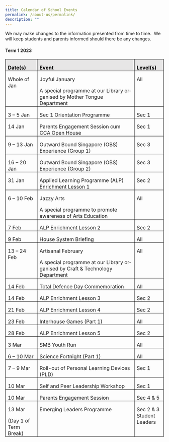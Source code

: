 ```yaml
---
title: Calendar of School Events
permalink: /about-us/permalink/
description: ""
---
```

We may make changes to the information presented from time to time.&nbsp; We will keep students and parents informed should there be any changes.
#### **Term 1 2023**
<table style="border-collapse:collapse;border:none;mso-border-alt:solid windowtext .5pt;
 mso-yfti-tbllook:1184;mso-padding-alt:0cm 5.4pt 0cm 5.4pt" cellpadding="0" cellspacing="0" border="1" class="MsoTableGrid"><tbody><tr style="mso-yfti-irow:0;mso-yfti-firstrow:yes"><td style="width:80.75pt;border:solid windowtext 1.0pt;
  mso-border-alt:solid windowtext .5pt;background:#E7E6E6;mso-background-themecolor:
  background2;padding:0cm 5.4pt 0cm 5.4pt" valign="top" width="108"><p style="margin-bottom:0cm;line-height:normal" class="MsoNormal"><b><span style="font-size:12.0pt;color:black;mso-color-alt:windowtext;
  mso-ansi-language:EN-SG" lang="EN-SG">Date(s)</span></b><b><span style="font-size:12.0pt;mso-ansi-language:EN-SG" lang="EN-SG"></span></b></p></td><td style="width:319.5pt;border:solid windowtext 1.0pt;
  border-left:none;mso-border-left-alt:solid windowtext .5pt;mso-border-alt:
  solid windowtext .5pt;background:#E7E6E6;mso-background-themecolor:background2;
  padding:0cm 5.4pt 0cm 5.4pt" valign="top" width="426"><p style="margin-bottom:0cm;line-height:normal" class="MsoNormal"><b><span style="font-size:12.0pt;color:black;mso-color-alt:windowtext;
  mso-ansi-language:EN-SG" lang="EN-SG">Event</span></b><b><span style="font-size:12.0pt;mso-ansi-language:EN-SG" lang="EN-SG"></span></b></p></td><td style="width:67.25pt;border:solid windowtext 1.0pt;
  border-left:none;mso-border-left-alt:solid windowtext .5pt;mso-border-alt:
  solid windowtext .5pt;background:#E7E6E6;mso-background-themecolor:background2;
  padding:0cm 5.4pt 0cm 5.4pt" valign="top" width="90"><p style="margin-bottom:0cm;line-height:normal" class="MsoNormal"><b><span style="font-size:12.0pt;color:black;mso-color-alt:windowtext;
  mso-ansi-language:EN-SG" lang="EN-SG">Level(s)</span></b><b><span style="font-size:12.0pt;mso-ansi-language:EN-SG" lang="EN-SG"></span></b></p></td></tr><tr style="mso-yfti-irow:1"><td style="width:80.75pt;border:solid windowtext 1.0pt;
  border-top:none;mso-border-top-alt:solid windowtext .5pt;mso-border-alt:solid windowtext .5pt;
  padding:0cm 5.4pt 0cm 5.4pt" valign="top" width="108"><p style="margin-bottom:0cm;line-height:normal" class="MsoNormal"><span style="font-size:12.0pt;mso-ansi-language:EN-SG" lang="EN-SG">Whole of Jan</span></p></td><td style="width:319.5pt;border-top:none;border-left:
  none;border-bottom:solid windowtext 1.0pt;border-right:solid windowtext 1.0pt;
  mso-border-top-alt:solid windowtext .5pt;mso-border-left-alt:solid windowtext .5pt;
  mso-border-alt:solid windowtext .5pt;padding:0cm 5.4pt 0cm 5.4pt" valign="top" width="426"><p style="margin-bottom:0cm;line-height:normal" class="MsoNormal"><span style="font-size:12.0pt;mso-ansi-language:EN-SG" lang="EN-SG">Joyful January<span style="mso-spacerun:yes">&nbsp;</span></span></p><p style="margin-bottom:0cm;line-height:normal" class="MsoNormal"><span style="font-size:12.0pt;mso-ansi-language:EN-SG" lang="EN-SG">A special programme at our Library organised by Mother Tongue Department</span></p></td><td style="width:67.25pt;border-top:none;border-left:
  none;border-bottom:solid windowtext 1.0pt;border-right:solid windowtext 1.0pt;
  mso-border-top-alt:solid windowtext .5pt;mso-border-left-alt:solid windowtext .5pt;
  mso-border-alt:solid windowtext .5pt;padding:0cm 5.4pt 0cm 5.4pt" valign="top" width="90"><p style="margin-bottom:0cm;line-height:normal" class="MsoNormal"><span style="font-size:12.0pt;mso-ansi-language:EN-SG" lang="EN-SG">All</span></p></td></tr><tr style="mso-yfti-irow:2"><td style="width:80.75pt;border:solid windowtext 1.0pt;
  border-top:none;mso-border-top-alt:solid windowtext .5pt;mso-border-alt:solid windowtext .5pt;
  padding:0cm 5.4pt 0cm 5.4pt" valign="top" width="108"><p style="margin-bottom:0cm;line-height:normal" class="MsoNormal"><span style="font-size:12.0pt;mso-ansi-language:EN-SG" lang="EN-SG">3 – 5 Jan</span></p></td><td style="width:319.5pt;border-top:none;border-left:
  none;border-bottom:solid windowtext 1.0pt;border-right:solid windowtext 1.0pt;
  mso-border-top-alt:solid windowtext .5pt;mso-border-left-alt:solid windowtext .5pt;
  mso-border-alt:solid windowtext .5pt;padding:0cm 5.4pt 0cm 5.4pt" valign="top" width="426"><p style="margin-bottom:0cm;line-height:normal" class="MsoNormal"><span style="font-size:12.0pt;mso-ansi-language:EN-SG" lang="EN-SG">Sec 1 Orientation Programme</span></p></td><td style="width:67.25pt;border-top:none;border-left:
  none;border-bottom:solid windowtext 1.0pt;border-right:solid windowtext 1.0pt;
  mso-border-top-alt:solid windowtext .5pt;mso-border-left-alt:solid windowtext .5pt;
  mso-border-alt:solid windowtext .5pt;padding:0cm 5.4pt 0cm 5.4pt" valign="top" width="90"><p style="margin-bottom:0cm;line-height:normal" class="MsoNormal"><span style="font-size:12.0pt;mso-ansi-language:EN-SG" lang="EN-SG">Sec 1</span></p></td></tr><tr style="mso-yfti-irow:3"><td style="width:80.75pt;border:solid windowtext 1.0pt;
  border-top:none;mso-border-top-alt:solid windowtext .5pt;mso-border-alt:solid windowtext .5pt;
  padding:0cm 5.4pt 0cm 5.4pt" valign="top" width="108"><p style="margin-bottom:0cm;line-height:normal" class="MsoNormal"><span style="font-size:12.0pt;mso-ansi-language:EN-SG" lang="EN-SG">14 Jan</span></p></td><td style="width:319.5pt;border-top:none;border-left:
  none;border-bottom:solid windowtext 1.0pt;border-right:solid windowtext 1.0pt;
  mso-border-top-alt:solid windowtext .5pt;mso-border-left-alt:solid windowtext .5pt;
  mso-border-alt:solid windowtext .5pt;padding:0cm 5.4pt 0cm 5.4pt" valign="top" width="426"><p style="margin-bottom:0cm;line-height:normal" class="MsoNormal"><span style="font-size:12.0pt;mso-ansi-language:EN-SG" lang="EN-SG">Parents Engagement Session cum CCA Open House</span></p></td><td style="width:67.25pt;border-top:none;border-left:
  none;border-bottom:solid windowtext 1.0pt;border-right:solid windowtext 1.0pt;
  mso-border-top-alt:solid windowtext .5pt;mso-border-left-alt:solid windowtext .5pt;
  mso-border-alt:solid windowtext .5pt;padding:0cm 5.4pt 0cm 5.4pt" valign="top" width="90"><p style="margin-bottom:0cm;line-height:normal" class="MsoNormal"><span style="font-size:12.0pt;mso-ansi-language:EN-SG" lang="EN-SG">Sec 1</span></p></td></tr><tr style="mso-yfti-irow:4"><td style="width:80.75pt;border:solid windowtext 1.0pt;
  border-top:none;mso-border-top-alt:solid windowtext .5pt;mso-border-alt:solid windowtext .5pt;
  padding:0cm 5.4pt 0cm 5.4pt" valign="top" width="108"><p style="margin-bottom:0cm;line-height:normal" class="MsoNormal"><span style="font-size:12.0pt;mso-ansi-language:EN-SG" lang="EN-SG">9 – 13 Jan</span></p></td><td style="width:319.5pt;border-top:none;border-left:
  none;border-bottom:solid windowtext 1.0pt;border-right:solid windowtext 1.0pt;
  mso-border-top-alt:solid windowtext .5pt;mso-border-left-alt:solid windowtext .5pt;
  mso-border-alt:solid windowtext .5pt;padding:0cm 5.4pt 0cm 5.4pt" valign="top" width="426"><p style="margin-bottom:0cm;line-height:normal" class="MsoNormal"><span style="font-size:12.0pt;mso-ansi-language:EN-SG" lang="EN-SG">Outward Bound Singapore (OBS) Experience (Group 1)</span></p></td><td style="width:67.25pt;border-top:none;border-left:
  none;border-bottom:solid windowtext 1.0pt;border-right:solid windowtext 1.0pt;
  mso-border-top-alt:solid windowtext .5pt;mso-border-left-alt:solid windowtext .5pt;
  mso-border-alt:solid windowtext .5pt;padding:0cm 5.4pt 0cm 5.4pt" valign="top" width="90"><p style="margin-bottom:0cm;line-height:normal" class="MsoNormal"><span style="font-size:12.0pt;mso-ansi-language:EN-SG" lang="EN-SG">Sec 3</span></p></td></tr><tr style="mso-yfti-irow:5"><td style="width:80.75pt;border:solid windowtext 1.0pt;
  border-top:none;mso-border-top-alt:solid windowtext .5pt;mso-border-alt:solid windowtext .5pt;
  padding:0cm 5.4pt 0cm 5.4pt" valign="top" width="108"><p style="margin-bottom:0cm;line-height:normal" class="MsoNormal"><span style="font-size:12.0pt;mso-ansi-language:EN-SG" lang="EN-SG">16 – 20 Jan</span></p></td><td style="width:319.5pt;border-top:none;border-left:
  none;border-bottom:solid windowtext 1.0pt;border-right:solid windowtext 1.0pt;
  mso-border-top-alt:solid windowtext .5pt;mso-border-left-alt:solid windowtext .5pt;
  mso-border-alt:solid windowtext .5pt;padding:0cm 5.4pt 0cm 5.4pt" valign="top" width="426"><p style="margin-bottom:0cm;line-height:normal" class="MsoNormal"><span style="font-size:12.0pt;mso-ansi-language:EN-SG" lang="EN-SG">Outward Bound Singapore (OBS) Experience (Group 2)</span></p></td><td style="width:67.25pt;border-top:none;border-left:
  none;border-bottom:solid windowtext 1.0pt;border-right:solid windowtext 1.0pt;
  mso-border-top-alt:solid windowtext .5pt;mso-border-left-alt:solid windowtext .5pt;
  mso-border-alt:solid windowtext .5pt;padding:0cm 5.4pt 0cm 5.4pt" valign="top" width="90"><p style="margin-bottom:0cm;line-height:normal" class="MsoNormal"><span style="font-size:12.0pt;mso-ansi-language:EN-SG" lang="EN-SG">Sec 3</span></p></td></tr><tr style="mso-yfti-irow:6"><td style="width:80.75pt;border:solid windowtext 1.0pt;
  border-top:none;mso-border-top-alt:solid windowtext .5pt;mso-border-alt:solid windowtext .5pt;
  padding:0cm 5.4pt 0cm 5.4pt" valign="top" width="108"><p style="margin-bottom:0cm;line-height:normal" class="MsoNormal"><span style="font-size:12.0pt;mso-ansi-language:EN-SG" lang="EN-SG">31 Jan</span></p></td><td style="width:319.5pt;border-top:none;border-left:
  none;border-bottom:solid windowtext 1.0pt;border-right:solid windowtext 1.0pt;
  mso-border-top-alt:solid windowtext .5pt;mso-border-left-alt:solid windowtext .5pt;
  mso-border-alt:solid windowtext .5pt;padding:0cm 5.4pt 0cm 5.4pt" valign="top" width="426"><p style="margin-bottom:0cm;line-height:normal" class="MsoNormal"><span style="font-size:12.0pt;mso-ansi-language:EN-SG" lang="EN-SG">Applied Learning Programme (ALP) Enrichment Lesson 1</span></p></td><td style="width:67.25pt;border-top:none;border-left:
  none;border-bottom:solid windowtext 1.0pt;border-right:solid windowtext 1.0pt;
  mso-border-top-alt:solid windowtext .5pt;mso-border-left-alt:solid windowtext .5pt;
  mso-border-alt:solid windowtext .5pt;padding:0cm 5.4pt 0cm 5.4pt" valign="top" width="90"><p style="margin-bottom:0cm;line-height:normal" class="MsoNormal"><span style="font-size:12.0pt;mso-ansi-language:EN-SG" lang="EN-SG">Sec 2</span></p></td></tr><tr style="mso-yfti-irow:7"><td style="width:80.75pt;border:solid windowtext 1.0pt;
  border-top:none;mso-border-top-alt:solid windowtext .5pt;mso-border-alt:solid windowtext .5pt;
  padding:0cm 5.4pt 0cm 5.4pt" valign="top" width="108"><p style="margin-bottom:0cm;line-height:normal" class="MsoNormal"><span style="font-size:12.0pt;mso-ansi-language:EN-SG" lang="EN-SG">6 – 10 Feb</span></p></td><td style="width:319.5pt;border-top:none;border-left:
  none;border-bottom:solid windowtext 1.0pt;border-right:solid windowtext 1.0pt;
  mso-border-top-alt:solid windowtext .5pt;mso-border-left-alt:solid windowtext .5pt;
  mso-border-alt:solid windowtext .5pt;padding:0cm 5.4pt 0cm 5.4pt" valign="top" width="426"><p style="margin-bottom:0cm;line-height:normal" class="MsoNormal"><span style="font-size:12.0pt;mso-ansi-language:EN-SG" lang="EN-SG">Jazzy Arts</span></p><p style="margin-bottom:0cm;line-height:normal" class="MsoNormal"><span style="font-size:12.0pt;mso-ansi-language:EN-SG" lang="EN-SG">A special programme to promote awareness of Arts Education</span></p></td><td style="width:67.25pt;border-top:none;border-left:
  none;border-bottom:solid windowtext 1.0pt;border-right:solid windowtext 1.0pt;
  mso-border-top-alt:solid windowtext .5pt;mso-border-left-alt:solid windowtext .5pt;
  mso-border-alt:solid windowtext .5pt;padding:0cm 5.4pt 0cm 5.4pt" valign="top" width="90"><p style="margin-bottom:0cm;line-height:normal" class="MsoNormal"><span style="font-size:12.0pt;mso-ansi-language:EN-SG" lang="EN-SG">All</span></p></td></tr><tr style="mso-yfti-irow:8"><td style="width:80.75pt;border:solid windowtext 1.0pt;
  border-top:none;mso-border-top-alt:solid windowtext .5pt;mso-border-alt:solid windowtext .5pt;
  padding:0cm 5.4pt 0cm 5.4pt" valign="top" width="108"><p style="margin-bottom:0cm;line-height:normal" class="MsoNormal"><span style="font-size:12.0pt;mso-ansi-language:EN-SG" lang="EN-SG">7 Feb</span></p></td><td style="width:319.5pt;border-top:none;border-left:
  none;border-bottom:solid windowtext 1.0pt;border-right:solid windowtext 1.0pt;
  mso-border-top-alt:solid windowtext .5pt;mso-border-left-alt:solid windowtext .5pt;
  mso-border-alt:solid windowtext .5pt;padding:0cm 5.4pt 0cm 5.4pt" valign="top" width="426"><p style="margin-bottom:0cm;line-height:normal" class="MsoNormal"><span style="font-size:12.0pt;mso-ansi-language:EN-SG" lang="EN-SG">ALP Enrichment Lesson 2</span></p></td><td style="width:67.25pt;border-top:none;border-left:
  none;border-bottom:solid windowtext 1.0pt;border-right:solid windowtext 1.0pt;
  mso-border-top-alt:solid windowtext .5pt;mso-border-left-alt:solid windowtext .5pt;
  mso-border-alt:solid windowtext .5pt;padding:0cm 5.4pt 0cm 5.4pt" valign="top" width="90"><p style="margin-bottom:0cm;line-height:normal" class="MsoNormal"><span style="font-size:12.0pt;mso-ansi-language:EN-SG" lang="EN-SG">Sec 2</span></p></td></tr><tr style="mso-yfti-irow:9"><td style="width:80.75pt;border:solid windowtext 1.0pt;
  border-top:none;mso-border-top-alt:solid windowtext .5pt;mso-border-alt:solid windowtext .5pt;
  padding:0cm 5.4pt 0cm 5.4pt" valign="top" width="108"><p style="margin-bottom:0cm;line-height:normal" class="MsoNormal"><span style="font-size:12.0pt;mso-ansi-language:EN-SG" lang="EN-SG">9 Feb</span></p></td><td style="width:319.5pt;border-top:none;border-left:
  none;border-bottom:solid windowtext 1.0pt;border-right:solid windowtext 1.0pt;
  mso-border-top-alt:solid windowtext .5pt;mso-border-left-alt:solid windowtext .5pt;
  mso-border-alt:solid windowtext .5pt;padding:0cm 5.4pt 0cm 5.4pt" valign="top" width="426"><p style="margin-bottom:0cm;line-height:normal" class="MsoNormal"><span style="font-size:12.0pt;mso-ansi-language:EN-SG" lang="EN-SG">House System Briefing</span></p></td><td style="width:67.25pt;border-top:none;border-left:
  none;border-bottom:solid windowtext 1.0pt;border-right:solid windowtext 1.0pt;
  mso-border-top-alt:solid windowtext .5pt;mso-border-left-alt:solid windowtext .5pt;
  mso-border-alt:solid windowtext .5pt;padding:0cm 5.4pt 0cm 5.4pt" valign="top" width="90"><p style="margin-bottom:0cm;line-height:normal" class="MsoNormal"><span style="font-size:12.0pt;mso-ansi-language:EN-SG" lang="EN-SG">All</span></p></td></tr><tr style="mso-yfti-irow:10"><td style="width:80.75pt;border:solid windowtext 1.0pt;
  border-top:none;mso-border-top-alt:solid windowtext .5pt;mso-border-alt:solid windowtext .5pt;
  padding:0cm 5.4pt 0cm 5.4pt" valign="top" width="108"><p style="margin-bottom:0cm;line-height:normal" class="MsoNormal"><span style="font-size:12.0pt;mso-ansi-language:EN-SG" lang="EN-SG">13 – 24 Feb</span></p></td><td style="width:319.5pt;border-top:none;border-left:
  none;border-bottom:solid windowtext 1.0pt;border-right:solid windowtext 1.0pt;
  mso-border-top-alt:solid windowtext .5pt;mso-border-left-alt:solid windowtext .5pt;
  mso-border-alt:solid windowtext .5pt;padding:0cm 5.4pt 0cm 5.4pt" valign="top" width="426"><p style="margin-bottom:0cm;line-height:normal" class="MsoNormal"><span style="font-size:12.0pt;mso-ansi-language:EN-SG" lang="EN-SG">Artisanal February</span></p><p style="margin-bottom:0cm;line-height:normal" class="MsoNormal"><span style="font-size:12.0pt;mso-ansi-language:EN-SG" lang="EN-SG">A special programme at our Library organised by Craft &amp; Technology Department</span></p></td><td style="width:67.25pt;border-top:none;border-left:
  none;border-bottom:solid windowtext 1.0pt;border-right:solid windowtext 1.0pt;
  mso-border-top-alt:solid windowtext .5pt;mso-border-left-alt:solid windowtext .5pt;
  mso-border-alt:solid windowtext .5pt;padding:0cm 5.4pt 0cm 5.4pt" valign="top" width="90"><p style="margin-bottom:0cm;line-height:normal" class="MsoNormal"><span style="font-size:12.0pt;mso-ansi-language:EN-SG" lang="EN-SG">All</span></p></td></tr><tr style="mso-yfti-irow:11"><td style="width:80.75pt;border:solid windowtext 1.0pt;
  border-top:none;mso-border-top-alt:solid windowtext .5pt;mso-border-alt:solid windowtext .5pt;
  padding:0cm 5.4pt 0cm 5.4pt" valign="top" width="108"><p style="margin-bottom:0cm;line-height:normal" class="MsoNormal"><span style="font-size:12.0pt;mso-ansi-language:EN-SG" lang="EN-SG">14 Feb</span></p></td><td style="width:319.5pt;border-top:none;border-left:
  none;border-bottom:solid windowtext 1.0pt;border-right:solid windowtext 1.0pt;
  mso-border-top-alt:solid windowtext .5pt;mso-border-left-alt:solid windowtext .5pt;
  mso-border-alt:solid windowtext .5pt;padding:0cm 5.4pt 0cm 5.4pt" valign="top" width="426"><p style="margin-bottom:0cm;line-height:normal" class="MsoNormal"><span style="font-size:12.0pt;mso-ansi-language:EN-SG" lang="EN-SG">Total Defence Day Commemoration</span></p></td><td style="width:67.25pt;border-top:none;border-left:
  none;border-bottom:solid windowtext 1.0pt;border-right:solid windowtext 1.0pt;
  mso-border-top-alt:solid windowtext .5pt;mso-border-left-alt:solid windowtext .5pt;
  mso-border-alt:solid windowtext .5pt;padding:0cm 5.4pt 0cm 5.4pt" valign="top" width="90"><p style="margin-bottom:0cm;line-height:normal" class="MsoNormal"><span style="font-size:12.0pt;mso-ansi-language:EN-SG" lang="EN-SG">All</span></p></td></tr><tr style="mso-yfti-irow:12"><td style="width:80.75pt;border:solid windowtext 1.0pt;
  border-top:none;mso-border-top-alt:solid windowtext .5pt;mso-border-alt:solid windowtext .5pt;
  padding:0cm 5.4pt 0cm 5.4pt" valign="top" width="108"><p style="margin-bottom:0cm;line-height:normal" class="MsoNormal"><span style="font-size:12.0pt;mso-ansi-language:EN-SG" lang="EN-SG">14 Feb</span></p></td><td style="width:319.5pt;border-top:none;border-left:
  none;border-bottom:solid windowtext 1.0pt;border-right:solid windowtext 1.0pt;
  mso-border-top-alt:solid windowtext .5pt;mso-border-left-alt:solid windowtext .5pt;
  mso-border-alt:solid windowtext .5pt;padding:0cm 5.4pt 0cm 5.4pt" valign="top" width="426"><p style="margin-bottom:0cm;line-height:normal" class="MsoNormal"><span style="font-size:12.0pt;mso-ansi-language:EN-SG" lang="EN-SG">ALP Enrichment Lesson 3</span></p></td><td style="width:67.25pt;border-top:none;border-left:
  none;border-bottom:solid windowtext 1.0pt;border-right:solid windowtext 1.0pt;
  mso-border-top-alt:solid windowtext .5pt;mso-border-left-alt:solid windowtext .5pt;
  mso-border-alt:solid windowtext .5pt;padding:0cm 5.4pt 0cm 5.4pt" valign="top" width="90"><p style="margin-bottom:0cm;line-height:normal" class="MsoNormal"><span style="font-size:12.0pt;mso-ansi-language:EN-SG" lang="EN-SG">Sec 2</span></p></td></tr><tr style="mso-yfti-irow:13"><td style="width:80.75pt;border:solid windowtext 1.0pt;
  border-top:none;mso-border-top-alt:solid windowtext .5pt;mso-border-alt:solid windowtext .5pt;
  padding:0cm 5.4pt 0cm 5.4pt" valign="top" width="108"><p style="margin-bottom:0cm;line-height:normal" class="MsoNormal"><span style="font-size:12.0pt;mso-ansi-language:EN-SG" lang="EN-SG">21 Feb</span></p></td><td style="width:319.5pt;border-top:none;border-left:
  none;border-bottom:solid windowtext 1.0pt;border-right:solid windowtext 1.0pt;
  mso-border-top-alt:solid windowtext .5pt;mso-border-left-alt:solid windowtext .5pt;
  mso-border-alt:solid windowtext .5pt;padding:0cm 5.4pt 0cm 5.4pt" valign="top" width="426"><p style="margin-bottom:0cm;line-height:normal" class="MsoNormal"><span style="font-size:12.0pt;mso-ansi-language:EN-SG" lang="EN-SG">ALP Enrichment Lesson 4</span></p></td><td style="width:67.25pt;border-top:none;border-left:
  none;border-bottom:solid windowtext 1.0pt;border-right:solid windowtext 1.0pt;
  mso-border-top-alt:solid windowtext .5pt;mso-border-left-alt:solid windowtext .5pt;
  mso-border-alt:solid windowtext .5pt;padding:0cm 5.4pt 0cm 5.4pt" valign="top" width="90"><p style="margin-bottom:0cm;line-height:normal" class="MsoNormal"><span style="font-size:12.0pt;mso-ansi-language:EN-SG" lang="EN-SG">Sec 2</span></p></td></tr><tr style="mso-yfti-irow:14"><td style="width:80.75pt;border:solid windowtext 1.0pt;
  border-top:none;mso-border-top-alt:solid windowtext .5pt;mso-border-alt:solid windowtext .5pt;
  padding:0cm 5.4pt 0cm 5.4pt" valign="top" width="108"><p style="margin-bottom:0cm;line-height:normal" class="MsoNormal"><span style="font-size:12.0pt;mso-ansi-language:EN-SG" lang="EN-SG">23 Feb</span></p></td><td style="width:319.5pt;border-top:none;border-left:
  none;border-bottom:solid windowtext 1.0pt;border-right:solid windowtext 1.0pt;
  mso-border-top-alt:solid windowtext .5pt;mso-border-left-alt:solid windowtext .5pt;
  mso-border-alt:solid windowtext .5pt;padding:0cm 5.4pt 0cm 5.4pt" valign="top" width="426"><p style="margin-bottom:0cm;line-height:normal" class="MsoNormal"><span style="font-size:12.0pt;mso-ansi-language:EN-SG" lang="EN-SG">Interhouse Games (Part 1)</span></p></td><td style="width:67.25pt;border-top:none;border-left:
  none;border-bottom:solid windowtext 1.0pt;border-right:solid windowtext 1.0pt;
  mso-border-top-alt:solid windowtext .5pt;mso-border-left-alt:solid windowtext .5pt;
  mso-border-alt:solid windowtext .5pt;padding:0cm 5.4pt 0cm 5.4pt" valign="top" width="90"><p style="margin-bottom:0cm;line-height:normal" class="MsoNormal"><span style="font-size:12.0pt;mso-ansi-language:EN-SG" lang="EN-SG">All</span></p></td></tr><tr style="mso-yfti-irow:15"><td style="width:80.75pt;border:solid windowtext 1.0pt;
  border-top:none;mso-border-top-alt:solid windowtext .5pt;mso-border-alt:solid windowtext .5pt;
  padding:0cm 5.4pt 0cm 5.4pt" valign="top" width="108"><p style="margin-bottom:0cm;line-height:normal" class="MsoNormal"><span style="font-size:12.0pt;mso-ansi-language:EN-SG" lang="EN-SG">28 Feb</span></p></td><td style="width:319.5pt;border-top:none;border-left:
  none;border-bottom:solid windowtext 1.0pt;border-right:solid windowtext 1.0pt;
  mso-border-top-alt:solid windowtext .5pt;mso-border-left-alt:solid windowtext .5pt;
  mso-border-alt:solid windowtext .5pt;padding:0cm 5.4pt 0cm 5.4pt" valign="top" width="426"><p style="margin-bottom:0cm;line-height:normal" class="MsoNormal"><span style="font-size:12.0pt;mso-ansi-language:EN-SG" lang="EN-SG">ALP Enrichment Lesson 5</span></p></td><td style="width:67.25pt;border-top:none;border-left:
  none;border-bottom:solid windowtext 1.0pt;border-right:solid windowtext 1.0pt;
  mso-border-top-alt:solid windowtext .5pt;mso-border-left-alt:solid windowtext .5pt;
  mso-border-alt:solid windowtext .5pt;padding:0cm 5.4pt 0cm 5.4pt" valign="top" width="90"><p style="margin-bottom:0cm;line-height:normal" class="MsoNormal"><span style="font-size:12.0pt;mso-ansi-language:EN-SG" lang="EN-SG">Sec 2</span></p></td></tr><tr style="mso-yfti-irow:16"><td style="width:80.75pt;border:solid windowtext 1.0pt;
  border-top:none;mso-border-top-alt:solid windowtext .5pt;mso-border-alt:solid windowtext .5pt;
  padding:0cm 5.4pt 0cm 5.4pt" valign="top" width="108"><p style="margin-bottom:0cm;line-height:normal" class="MsoNormal"><span style="font-size:12.0pt;mso-ansi-language:EN-SG" lang="EN-SG">3 Mar</span></p></td><td style="width:319.5pt;border-top:none;border-left:
  none;border-bottom:solid windowtext 1.0pt;border-right:solid windowtext 1.0pt;
  mso-border-top-alt:solid windowtext .5pt;mso-border-left-alt:solid windowtext .5pt;
  mso-border-alt:solid windowtext .5pt;padding:0cm 5.4pt 0cm 5.4pt" valign="top" width="426"><p style="margin-bottom:0cm;line-height:normal" class="MsoNormal"><span style="font-size:12.0pt;mso-ansi-language:EN-SG" lang="EN-SG">SMB Youth Run</span></p></td><td style="width:67.25pt;border-top:none;border-left:
  none;border-bottom:solid windowtext 1.0pt;border-right:solid windowtext 1.0pt;
  mso-border-top-alt:solid windowtext .5pt;mso-border-left-alt:solid windowtext .5pt;
  mso-border-alt:solid windowtext .5pt;padding:0cm 5.4pt 0cm 5.4pt" valign="top" width="90"><p style="margin-bottom:0cm;line-height:normal" class="MsoNormal"><span style="font-size:12.0pt;mso-ansi-language:EN-SG" lang="EN-SG">All</span></p></td></tr><tr style="mso-yfti-irow:17"><td style="width:80.75pt;border:solid windowtext 1.0pt;
  border-top:none;mso-border-top-alt:solid windowtext .5pt;mso-border-alt:solid windowtext .5pt;
  padding:0cm 5.4pt 0cm 5.4pt" valign="top" width="108"><p style="margin-bottom:0cm;line-height:normal" class="MsoNormal"><span style="font-size:12.0pt;mso-ansi-language:EN-SG" lang="EN-SG">6 – 10 Mar</span></p></td><td style="width:319.5pt;border-top:none;border-left:
  none;border-bottom:solid windowtext 1.0pt;border-right:solid windowtext 1.0pt;
  mso-border-top-alt:solid windowtext .5pt;mso-border-left-alt:solid windowtext .5pt;
  mso-border-alt:solid windowtext .5pt;padding:0cm 5.4pt 0cm 5.4pt" valign="top" width="426"><p style="margin-bottom:0cm;line-height:normal" class="MsoNormal"><span style="font-size:12.0pt;mso-ansi-language:EN-SG" lang="EN-SG">Science Fortnight (Part 1)</span></p></td><td style="width:67.25pt;border-top:none;border-left:
  none;border-bottom:solid windowtext 1.0pt;border-right:solid windowtext 1.0pt;
  mso-border-top-alt:solid windowtext .5pt;mso-border-left-alt:solid windowtext .5pt;
  mso-border-alt:solid windowtext .5pt;padding:0cm 5.4pt 0cm 5.4pt" valign="top" width="90"><p style="margin-bottom:0cm;line-height:normal" class="MsoNormal"><span style="font-size:12.0pt;mso-ansi-language:EN-SG" lang="EN-SG">All</span></p></td></tr><tr style="mso-yfti-irow:18"><td style="width:80.75pt;border:solid windowtext 1.0pt;
  border-top:none;mso-border-top-alt:solid windowtext .5pt;mso-border-alt:solid windowtext .5pt;
  padding:0cm 5.4pt 0cm 5.4pt" valign="top" width="108"><p style="margin-bottom:0cm;line-height:normal" class="MsoNormal"><span style="font-size:12.0pt;mso-ansi-language:EN-SG" lang="EN-SG">7 – 9 Mar</span></p></td><td style="width:319.5pt;border-top:none;border-left:
  none;border-bottom:solid windowtext 1.0pt;border-right:solid windowtext 1.0pt;
  mso-border-top-alt:solid windowtext .5pt;mso-border-left-alt:solid windowtext .5pt;
  mso-border-alt:solid windowtext .5pt;padding:0cm 5.4pt 0cm 5.4pt" valign="top" width="426"><p style="margin-bottom:0cm;line-height:normal" class="MsoNormal"><span style="font-size:12.0pt;mso-ansi-language:EN-SG" lang="EN-SG">Roll-out of Personal Learning Devices (PLD)</span></p></td><td style="width:67.25pt;border-top:none;border-left:
  none;border-bottom:solid windowtext 1.0pt;border-right:solid windowtext 1.0pt;
  mso-border-top-alt:solid windowtext .5pt;mso-border-left-alt:solid windowtext .5pt;
  mso-border-alt:solid windowtext .5pt;padding:0cm 5.4pt 0cm 5.4pt" valign="top" width="90"><p style="margin-bottom:0cm;line-height:normal" class="MsoNormal"><span style="font-size:12.0pt;mso-ansi-language:EN-SG" lang="EN-SG">Sec 1</span></p></td></tr><tr style="mso-yfti-irow:19"><td style="width:80.75pt;border:solid windowtext 1.0pt;
  border-top:none;mso-border-top-alt:solid windowtext .5pt;mso-border-alt:solid windowtext .5pt;
  padding:0cm 5.4pt 0cm 5.4pt" valign="top" width="108"><p style="margin-bottom:0cm;line-height:normal" class="MsoNormal"><span style="font-size:12.0pt;mso-ansi-language:EN-SG" lang="EN-SG">10 Mar</span></p></td><td style="width:319.5pt;border-top:none;border-left:
  none;border-bottom:solid windowtext 1.0pt;border-right:solid windowtext 1.0pt;
  mso-border-top-alt:solid windowtext .5pt;mso-border-left-alt:solid windowtext .5pt;
  mso-border-alt:solid windowtext .5pt;padding:0cm 5.4pt 0cm 5.4pt" valign="top" width="426"><p style="margin-bottom:0cm;line-height:normal" class="MsoNormal"><span style="font-size:12.0pt;mso-ansi-language:EN-SG" lang="EN-SG">Self and Peer Leadership Workshop</span></p></td><td style="width:67.25pt;border-top:none;border-left:
  none;border-bottom:solid windowtext 1.0pt;border-right:solid windowtext 1.0pt;
  mso-border-top-alt:solid windowtext .5pt;mso-border-left-alt:solid windowtext .5pt;
  mso-border-alt:solid windowtext .5pt;padding:0cm 5.4pt 0cm 5.4pt" valign="top" width="90"><p style="margin-bottom:0cm;line-height:normal" class="MsoNormal"><span style="font-size:12.0pt;mso-ansi-language:EN-SG" lang="EN-SG">Sec 1</span></p></td></tr><tr style="mso-yfti-irow:20"><td style="width:80.75pt;border:solid windowtext 1.0pt;
  border-top:none;mso-border-top-alt:solid windowtext .5pt;mso-border-alt:solid windowtext .5pt;
  padding:0cm 5.4pt 0cm 5.4pt" valign="top" width="108"><p style="margin-bottom:0cm;line-height:normal" class="MsoNormal"><span style="font-size:12.0pt;mso-ansi-language:EN-SG" lang="EN-SG">10 Mar</span></p></td><td style="width:319.5pt;border-top:none;border-left:
  none;border-bottom:solid windowtext 1.0pt;border-right:solid windowtext 1.0pt;
  mso-border-top-alt:solid windowtext .5pt;mso-border-left-alt:solid windowtext .5pt;
  mso-border-alt:solid windowtext .5pt;padding:0cm 5.4pt 0cm 5.4pt" valign="top" width="426"><p style="margin-bottom:0cm;line-height:normal" class="MsoNormal"><span style="font-size:12.0pt;mso-ansi-language:EN-SG" lang="EN-SG">Parents Engagement Session</span></p></td><td style="width:67.25pt;border-top:none;border-left:
  none;border-bottom:solid windowtext 1.0pt;border-right:solid windowtext 1.0pt;
  mso-border-top-alt:solid windowtext .5pt;mso-border-left-alt:solid windowtext .5pt;
  mso-border-alt:solid windowtext .5pt;padding:0cm 5.4pt 0cm 5.4pt" valign="top" width="90"><p style="margin-bottom:0cm;line-height:normal" class="MsoNormal"><span style="font-size:12.0pt;mso-ansi-language:EN-SG" lang="EN-SG">Sec 4 &amp; 5</span></p></td></tr><tr style="mso-yfti-irow:21;mso-yfti-lastrow:yes"><td style="width:80.75pt;border:solid windowtext 1.0pt;
  border-top:none;mso-border-top-alt:solid windowtext .5pt;mso-border-alt:solid windowtext .5pt;
  padding:0cm 5.4pt 0cm 5.4pt" valign="top" width="108"><p style="margin-bottom:0cm;line-height:normal" class="MsoNormal"><span style="font-size:12.0pt;mso-ansi-language:EN-SG" lang="EN-SG">13 Mar</span></p><p style="margin-bottom:0cm;line-height:normal" class="MsoNormal"><span style="font-size:12.0pt;mso-ansi-language:EN-SG" lang="EN-SG">(Day 1 of Term Break)</span></p></td><td style="width:319.5pt;border-top:none;border-left:
  none;border-bottom:solid windowtext 1.0pt;border-right:solid windowtext 1.0pt;
  mso-border-top-alt:solid windowtext .5pt;mso-border-left-alt:solid windowtext .5pt;
  mso-border-alt:solid windowtext .5pt;padding:0cm 5.4pt 0cm 5.4pt" valign="top" width="426"><p style="margin-bottom:0cm;line-height:normal" class="MsoNormal"><span style="font-size:12.0pt;mso-ansi-language:EN-SG" lang="EN-SG">Emerging Leaders Programme</span></p></td><td style="width:67.25pt;border-top:none;border-left:
  none;border-bottom:solid windowtext 1.0pt;border-right:solid windowtext 1.0pt;
  mso-border-top-alt:solid windowtext .5pt;mso-border-left-alt:solid windowtext .5pt;
  mso-border-alt:solid windowtext .5pt;padding:0cm 5.4pt 0cm 5.4pt" valign="top" width="90"><p style="margin-bottom:0cm;line-height:normal" class="MsoNormal"><span style="font-size:12.0pt;mso-ansi-language:EN-SG" lang="EN-SG">Sec 2 &amp; 3 Student Leaders</span></p></td></tr></tbody></table>